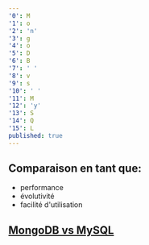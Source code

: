 ```yaml
---
'0': M
'1': o
'2': 'n'
'3': g
'4': o
'5': D
'6': B
'7': ' '
'8': v
'9': s
'10': ' '
'11': M
'12': 'y'
'13': S
'14': Q
'15': L
published: true
---
```

## Comparaison en tant que: 

  - performance
  - évolutivité
  - facilité d'utilisation
  
## [MongoDB vs MySQL](c1.maroun.me)
